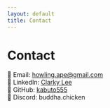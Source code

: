 ```yaml
---
layout: default
title: Contact
---
```

# Contact
📩 Email: [howling.ape@gmail.com](mailto:howling.ape@gmail.com)<br>
🔗 LinkedIn: [Clarky Lee](https://www.linkedin.com/in/clarky-lee/)<br>
🐙 GitHub: [kabuto555](https://github.com/kabuto555)<br>
🤖 Discord: buddha.chicken